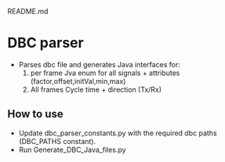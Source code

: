 README.md

# DBC parser
- Parses dbc file and generates Java interfaces for:
	1. per frame Jva enum for all signals + attributes (factor,offset,initVal,min,max) 
	2.  All frames Cycle time + direction (Tx/Rx)

## How to use
- Update dbc_parser_constants.py with the required dbc paths (DBC_PATHS constant).
-  Run Generate_DBC_Java_files.py
